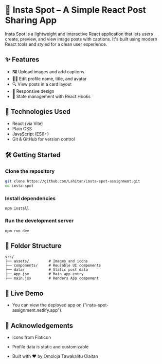 # 📸 Insta Spot – A Simple React Post Sharing App

Insta Spot is a lightweight and interactive React application that lets users create, preview, and view image posts with captions. It's built using modern React tools and styled for a clean user experience.

## ✨ Features

- 🖼️ Upload images and add captions
- 🧑‍💼 Edit profile name, title, and avatar
- 🔍 View posts in a card layout
- 📱 Responsive design
- 💾 State management with React Hooks

## 🚀 Technologies Used

- React (via Vite)
-  Plain CSS
- JavaScript (ES6+)
- Git & GitHub for version control

## 🛠️ Getting Started

### Clone the repository

```bash
git clone https://github.com/Lahitan/insta-spot-assignment.git
cd insta-spot
```

### Install dependencies

`npm install`

### Run the development server

`npm run dev`

## 📁 Folder Structure

```
src/
├── assets/         # Images and icons
├── components/     # Reusable UI components
├── data/           # Static post data
├── App.jsx         # Main app entry
├── main.jsx        # Renders App component

```

## 🔗 Live Demo

- You can view the deployed app on ("insta-spot-assignment.netlify.app").


## 🙌 Acknowledgements

- Icons from Flaticon

- Profile data is static and customizable

- Built with ❤️ by Omoloja Tawakalitu Olaitan
